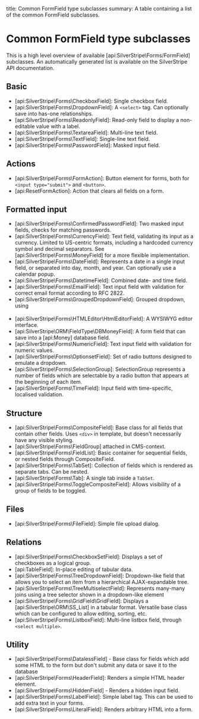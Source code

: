 title: Common FormField type subclasses
summary: A table containing a list of the common FormField subclasses.

# Common FormField type subclasses

This is a high level overview of available [api:SilverStripe\Forms/FormField] subclasses. An automatically generated list is available 
on the SilverStripe API documentation.

## Basic

 * [api:SilverStripe\Forms\CheckboxField]: Single checkbox field.
 * [api:SilverStripe\Forms\DropdownField]: A `<select>` tag. Can optionally save into has-one relationships.
 * [api:SilverStripe\Forms\ReadonlyField]: Read-only field to display a non-editable value with a label.
 * [api:SilverStripe\Forms\TextareaField]: Multi-line text field.
 * [api:SilverStripe\Forms\TextField]: Single-line text field.
 * [api:SilverStripe\Forms\PasswordField]: Masked input field.

## Actions

 * [api:SilverStripe\Forms\FormAction]: Button element for forms, both for `<input type="submit">` and `<button>`.
 * [api:ResetFormAction]: Action that clears all fields on a form.

## Formatted input

 * [api:SilverStripe\Forms\ConfirmedPasswordField]: Two masked input fields, checks for matching passwords.
 * [api:SilverStripe\Forms\CurrencyField]: Text field, validating its input as a currency. Limited to US-centric formats, including a hardcoded currency symbol and decimal separators. 
 See [api:SilverStripe\Forms\MoneyField] for a more flexible implementation.
 * [api:SilverStripe\Forms\DateField]: Represents a date in a single input field, or separated into day, month, and year. Can optionally use a calendar popup.
 * [api:SilverStripe\Forms\DatetimeField]: Combined date- and time field.
 * [api:SilverStripe\Forms\EmailField]: Text input field with validation for correct email format according to RFC 2822.
 * [api:SilverStripe\Forms\GroupedDropdownField]: Grouped dropdown, using <optgroup> tags.
 * [api:SilverStripe\Forms\HTMLEditor\HtmlEditorField]: A WYSIWYG editor interface.
 * [api:SilverStripe\ORM\FieldType\DBMoneyField]: A form field that can save into a [api:Money] database field.
 * [api:SilverStripe\Forms\NumericField]: Text input field with validation for numeric values.
 * [api:SilverStripe\Forms\OptionsetField]: Set of radio buttons designed to emulate a dropdown.
 * [api:SilverStripe\Forms\SelectionGroup]: SelectionGroup represents a number of fields which are selectable by a radio button that appears at the beginning of each item.
 * [api:SilverStripe\Forms\TimeField]: Input field with time-specific, localised validation.

## Structure

 * [api:SilverStripe\Forms\CompositeField]: Base class for all fields that contain other fields. Uses `<div>` in template, but
doesn't necessarily have any visible styling.
 * [api:SilverStripe\Forms\FieldGroup] attached in CMS-context.
 * [api:SilverStripe\Forms\FieldList]: Basic container for sequential fields, or nested fields through CompositeField.
 * [api:SilverStripe\Forms\TabSet]: Collection of fields which is rendered as separate tabs. Can be nested.
 * [api:SilverStripe\Forms\Tab]: A single tab inside a `TabSet`.
 * [api:SilverStripe\Forms\ToggleCompositeField]: Allows visibility of a group of fields to be toggled.

## Files

 * [api:SilverStripe\Forms\FileField]: Simple file upload dialog.

## Relations

 * [api:SilverStripe\Forms\CheckboxSetField]: Displays a set of checkboxes as a logical group.
 * [api:TableField]: In-place editing of tabular data.
 * [api:SilverStripe\Forms\TreeDropdownField]: Dropdown-like field that allows you to select an item from a hierarchical AJAX-expandable tree.
 * [api:SilverStripe\Forms\TreeMultiselectField]: Represents many-many joins using a tree selector shown in a dropdown-like element
 * [api:SilverStripe\Forms\GridField\GridField]: Displays a [api:SilverStripe\ORM\SS_List] in a tabular format. Versatile base class which can be configured to allow editing, sorting, etc.
 * [api:SilverStripe\Forms\ListboxField]: Multi-line listbox field, through `<select multiple>`.


## Utility

 * [api:SilverStripe\Forms\DatalessField] - Base class for fields which add some HTML to the form but don't submit any data or
save it to the database
 * [api:SilverStripe\Forms\HeaderField]: Renders a simple HTML header element.
 * [api:SilverStripe\Forms\HiddenField] - Renders a hidden input field.
 * [api:SilverStripe\Forms\LabelField]: Simple label tag. This can be used to add extra text in your forms.
 * [api:SilverStripe\Forms\LiteralField]: Renders arbitrary HTML into a form.
